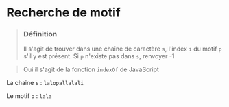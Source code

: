# Recherche de motif

> ### Définition
> Il s'agit de trouver dans une chaîne de caractère `s`, l'index `i` du motif `p` s'il y est présent. 
> Si `p` n'existe pas dans `s`, renvoyer -1

> Oui il s'agit de la fonction `indexOf` de JavaScript


La chaine `s` : `lalopallalali`

Le motif `p` : `lala`  